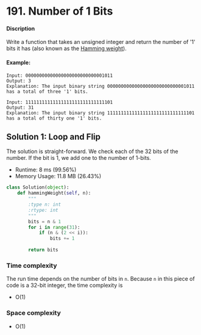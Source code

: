 # 191.  Number of 1 Bits

#### Discription

Write a function that takes an unsigned integer and return the number of '1' bits it has (also known as the [Hamming weight](https://en.wikipedia.org/wiki/Hamming_weight)).

#### Example:

```
Input: 00000000000000000000000000001011
Output: 3
Explanation: The input binary string 00000000000000000000000000001011 has a total of three '1' bits.

Input: 11111111111111111111111111111101
Output: 31
Explanation: The input binary string 11111111111111111111111111111101 has a total of thirty one '1' bits.
```

## Solution 1: Loop and Flip 

The solution is straight-forward. We check each of the
32 bits of the number. If the bit is 1, we add one to the number of 1-bits.

- Runtime: 8 ms (99.56%)
- Memory Usage: 11.8 MB (26.43%)

```python
class Solution(object):
    def hammingWeight(self, n):
        """
        :type n: int
        :rtype: int
        """
        bits = n & 1
        for i in range(31):
            if (n & (2 << i)):
                bits += 1
        
        return bits
```

### Time complexity

The run time depends on the number of bits in `n`. Because `n` in this piece of code is a 32-bit integer, the time complexity is 

- O(1)

### Space complexity

- O(1)
